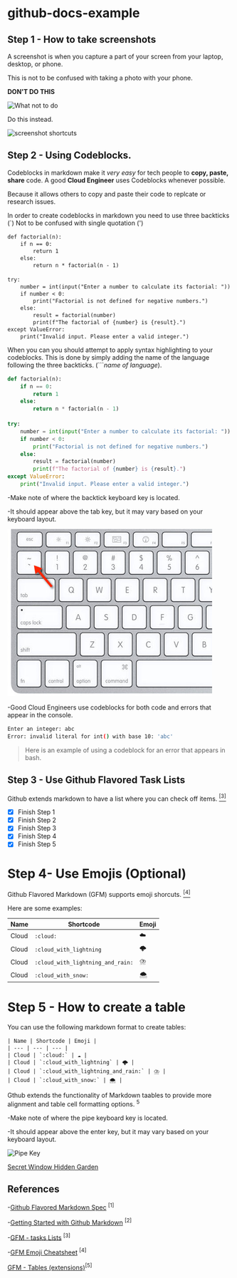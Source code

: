 # github-docs-example
## Step 1 - How to take screenshots

A screenshot is when you capture a part of your screen from your laptop, desktop, or phone. 

This is not to be confused with taking a photo with your phone.

**DON'T DO THIS**

![What not to do](https://github.com/ko4gat/github-docs-example/assets/144299220/e87f77a2-380f-4446-b1bc-a13581ccb47f)

Do this instead.

<img width="600" alt="screenshot shortcuts" src="https://github.com/ko4gat/github-docs-example/assets/144299220/2423217b-68a7-43dd-94a9-bf373fcb25a9">



## Step 2 - Using Codeblocks.

Codeblocks in markdown make it *very easy* for tech people to **copy, paste, share** code.
A good __Cloud Engineer__ uses Codeblocks whenever possible.

Because it allows others to copy and paste their code to replcate or research issues.

In order to create codeblocks in markdown you need to use three backticks (`) 
Not to be confused with single quotation (')

```
def factorial(n):
    if n == 0:
        return 1
    else:
        return n * factorial(n - 1)

try:
    number = int(input("Enter a number to calculate its factorial: "))
    if number < 0:
        print("Factorial is not defined for negative numbers.")
    else:
        result = factorial(number)
        print(f"The factorial of {number} is {result}.")
except ValueError:
    print("Invalid input. Please enter a valid integer.")
```

When you can you should attempt to apply syntax highlighting to your codeblocks. This is done by simply adding the name of the language following the three backticks. (```*name of language*).

```Python
def factorial(n):
    if n == 0:
        return 1
    else:
        return n * factorial(n - 1)

try:
    number = int(input("Enter a number to calculate its factorial: "))
    if number < 0:
        print("Factorial is not defined for negative numbers.")
    else:
        result = factorial(number)
        print(f"The factorial of {number} is {result}.")
except ValueError:
    print("Invalid input. Please enter a valid integer.")
```
-Make note of where the backtick keyboard key is located.

-It should appear above the tab key, but it may vary based on your keyboard layout.

![Photo of backtick key](assets/Backtick-Key.jpg)

-Good Cloud Engineers use codeblocks for both code and errors that appear in the console.


```bash
Enter an integer: abc
Error: invalid literal for int() with base 10: 'abc'
```
>Here is an example of using a codeblock for an error that appears in bash.

## Step 3 - Use Github Flavored Task Lists

Github extends markdown to have a list where you can check off items. [<sup>[3]</sup>](#references)

- [x] Finish Step 1
- [x] Finish Step 2
- [x] Finish Step 3
- [x] Finish Step 4
- [x] Finish Step 5

# Step 4- Use Emojis (Optional)

Github Flavored Markdown (GFM) supports emoji shorcuts. [<sup>[4]</sup>](#references)

Here are some examples:

| Name | Shortcode | Emoji |
| --- | --- | --- |
| Cloud | `:cloud:` | ☁️ |
| Cloud | `:cloud_with_lightning` | 🌩️ |
| Cloud | `:cloud_with_lightning_and_rain:` | ⛈️ |
| Cloud | `:cloud_with_snow:` | 🌨️ |

# Step 5 - How to create a table

You can use the following markdown format to create tables:


```MD
| Name | Shortcode | Emoji |
| --- | --- | --- |
| Cloud | `:cloud:` | ☁️ |
| Cloud | `:cloud_with_lightning` | 🌩️ |
| Cloud | `:cloud_with_lightning_and_rain:` | ⛈️ |
| Cloud | `:cloud_with_snow:` | 🌨️ |
```

Gthub extends the functionality of Markdown taables to provide more alignment and table cell formatting options. <sup>5</sup>

-Make note of where the pipe keyboard key is located.

-It should appear above the enter key, but it may vary based on your keyboard layout.

![Pipe Key](https://github.com/ko4gat/github-docs-example/assets/144299220/b5caf8f6-baed-4ab6-8ba7-4d6238d40a67)


[Secret Window Hidden Garden](secret-window/hidden-garden.md)

## References

-[Github Flavored Markdown Spec](https://github.github.com/gfm/) <sup> [1]</sup>

-[Getting Started with Github Markdown](https://docs.github.com/en/get-started/writing-on-github/getting-started-with-writing-and-formatting-on-github/basic-writing-and-formatting-syntax#quoting-code) <sup> [2]</sup>

-[GFM - tasks Lists](https://docs.github.com/en/get-started/writing-on-github/getting-started-with-writing-and-formatting-on-github/basic-writing-and-formatting-syntax#task-lists) <sup>[3]</sup>

-[GFM Emoji Cheatsheet](https://github.com/ikatyang/emoji-cheat-sheet) <sup>[4]</sup>

[GFM - Tables (extensions)](https://github.github.com/gfm/#tables-extension-)<sup>[5]</sup>
